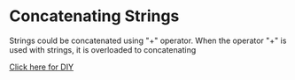 # Concatenating Strings

Strings could be concatenated using "+" operator. When the operator "+" is used with strings, it is overloaded to concatenating

[Click here for DIY](https://github.com/pythoncoder100/practice/blob/master/Concatenating_Strings.ipynb)


